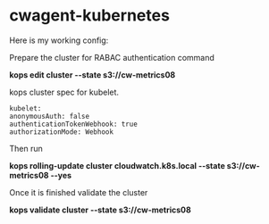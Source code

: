 # cwagent-kubernetes
Here is my working config:

Prepare the cluster for RABAC authentication 
command

**kops edit cluster  --state s3://cw-metrics08**

kops cluster spec for kubelet.

    kubelet:
    anonymousAuth: false
    authenticationTokenWebhook: true
    authorizationMode: Webhook

Then run 

**kops rolling-update cluster cloudwatch.k8s.local --state s3://cw-metrics08 --yes**

Once it is finished validate the cluster

**kops validate cluster --state s3://cw-metrics08**
